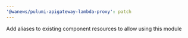 ```yaml
---
'@wanews/pulumi-apigateway-lambda-proxy': patch
---
```


Add aliases to existing component resources to allow using this module
